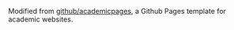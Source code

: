 Modified from [github/academicpages](https://github.com/academicpages/academicpages.github.io), a Github Pages template for academic websites.
